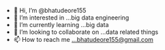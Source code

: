 - 👋 Hi, I’m @bhatudeore155
- 👀 I’m interested in ...big data engineering
- 🌱 I’m currently learning ...big data
- 💞️ I’m looking to collaborate on ...data related things
- 📫 How to reach me ...bhatudeore155@gmail.com



<!---
bhatudeore155/bhatudeore155 is a ✨ special ✨ repository because its `README.md` (this file) appears on your GitHub profile.
You can click the Preview link to take a look at your changes.
--->
